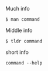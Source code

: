 Much info
```
$ man command
```

Middle info
```
$ tldr command
```

short info
```
command --help
```
